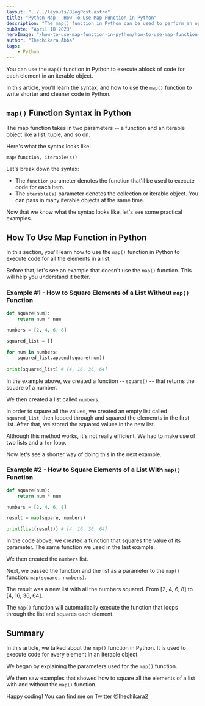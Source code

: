 ```yaml
---
layout: "../../layouts/BlogPost.astro"
title: "Python Map – How To Use Map Function in Python"
description: "The map() function in Python can be used to perform an operation on every element in a data collection."
pubDate: "April 18 2023"
heroImage: "/how-to-use-map-function-in-python/how-to-use-map-function-in-python.png"
author: "Ihechikara Abba"
tags:
    - Python
---
```


You can use the `map()` function in Python to execute ablock of code for each element in an iterable object. 

In this article, you'll learn the syntax, and how to use the `map()` function to write shorter and cleaner code in Python. 

## `map()` Function Syntax in Python

The map function takes in two parameters -- a function and an iterable object like a list, tuple, and so on. 

Here's what the syntax looks like: 

```
map(function, iterable(s))
```
Let's break down the syntax:

- The `function` parameter denotes the function that'll be used to execute code for each item.
- The `iterable(s)` parameter denotes the collection or iterable object. You can pass in many iterable objects at the same time.

Now that we know what the syntax looks like, let's see some practical examples. 

## How To Use Map Function in Python
In this section, you'll learn how to use the `map()` function in Python to execute code for all the elements in a list. 

Before that, let's see an example that doesn't use the `map()` function. This will help you understand it better. 

### Example #1 - How to Square Elements of a List Without `map()` Function

```python
def square(num):
	return num * num
	
numbers = [2, 4, 6, 8]

squared_list = []

for num in numbers:
    squared_list.append(square(num))
    
print(squared_list) # [4, 16, 36, 64]

```

In the example above, we created a function -- `square()` -- that returns the square of a number. 

We then created a list called `numbers`. 

In order to sqaure all the values, we created an empty list called `squared_list`, then looped through and squared the elemenrts in the first list. After that, we stored the squared values in the new list. 

Although this method works, it's not really efficient. We had to make use of two lists and a `for` loop. 

Now let's see a shorter way of doing this in the next example. 

### Example #2 - How to Square Elements of a List With `map()` Function

```python
def square(num):
	return num * num

numbers = [2, 4, 6, 8]

result = map(square, numbers)

print(list(result)) # [4, 16, 36, 64]
```

In the code above, we created a function that squares the value of its parameter. The same function we used in the last example. 

We then created the `numbers` list. 

Next, we passed the function and the list as a parameter to the `map()` function: `map(square, numbers)`. 

The result was a new list with all the numbers squared. From [2, 4, 6, 8] to [4, 16, 36, 64]. 

The `map()` function will automatically execute the function that loops through the list and squares each element. 

## Summary

In this article, we talked about the `map()` function in Python. It is used to execute code for every element in an iterable object. 

We began by explaining the parameters used for the `map()` function. 

We then saw examples that showed how to square all the elements of a list with and without the `map()` function. 

Happy coding! You can find me on Twitter [@Ihechikara2](https://twitter.com/Ihechikara2)